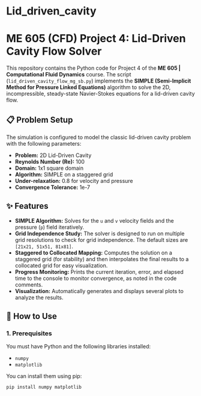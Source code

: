 # Lid_driven_cavity
# ME 605 (CFD) Project 4: Lid-Driven Cavity Flow Solver

This repository contains the Python code for Project 4 of the **ME 605 | Computational Fluid Dynamics** course. The script (`lid_driven_cavity_flow_mg_sb.py`) implements the **SIMPLE (Semi-Implicit Method for Pressure Linked Equations)** algorithm to solve the 2D, incompressible, steady-state Navier-Stokes equations for a lid-driven cavity flow.

## 📋 Problem Setup

The simulation is configured to model the classic lid-driven cavity problem with the following parameters:

* **Problem:** 2D Lid-Driven Cavity
* **Reynolds Number (Re):** 100
* **Domain:** 1x1 square domain
* **Algorithm:** SIMPLE on a staggered grid
* **Under-relaxation:** 0.8 for velocity and pressure
* **Convergence Tolerance:** 1e-7

## ✨ Features

* **SIMPLE Algorithm:** Solves for the `u` and `v` velocity fields and the pressure (`p`) field iteratively.
* **Grid Independence Study:** The solver is designed to run on multiple grid resolutions to check for grid independence. The default sizes are `[21x21, 51x51, 81x81]`.
* **Staggered to Collocated Mapping:** Computes the solution on a staggered grid (for stability) and then interpolates the final results to a collocated grid for easy visualization.
* **Progress Monitoring:** Prints the current iteration, error, and elapsed time to the console to monitor convergence, as noted in the code comments.
* **Visualization:** Automatically generates and displays several plots to analyze the results.

## 🚀 How to Use

### 1. Prerequisites

You must have Python and the following libraries installed:
* `numpy`
* `matplotlib`

You can install them using pip:
```bash
pip install numpy matplotlib
